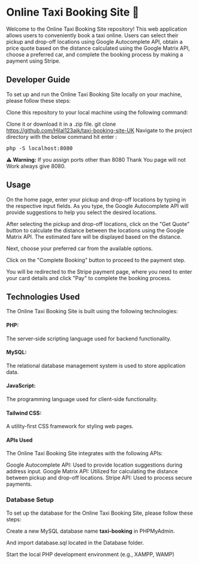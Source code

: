 # Online Taxi Booking Site 🚖
Welcome to the Online Taxi Booking Site repository! This web application allows users to conveniently book a taxi online. Users can select their pickup and drop-off locations using Google Autocomplete API, obtain a price quote based on the distance calculated using the Google Matrix API, choose a preferred car, and complete the booking process by making a payment using Stripe.

## Developer Guide

To set up and run the Online Taxi Booking Site locally on your machine, please follow these steps:

Clone this repository to your local machine using the following command:

Clone it or download it in a .zip file.
git clone https://github.com/Hilal123ajk/taxi-booking-site-UK
Navigate to the project directory with the below command hit enter :
<pre>
php -S localhost:8080
</pre>

**⚠️ Warning:** If you assign ports other than 8080 Thank You page will not Work always give 8080.


## Usage

On the home page, enter your pickup and drop-off locations by typing in the respective input fields. As you type, the Google Autocomplete API will provide suggestions to help you select the desired locations.

After selecting the pickup and drop-off locations, click on the "Get Quote" button to calculate the distance between the locations using the Google Matrix API. The estimated fare will be displayed based on the distance.

Next, choose your preferred car from the available options.

Click on the "Complete Booking" button to proceed to the payment step.

You will be redirected to the Stripe payment page, where you need to enter your card details and click "Pay" to complete the booking process.

## Technologies Used

The Online Taxi Booking Site is built using the following technologies:

#### PHP: 
The server-side scripting language used for backend functionality.
#### MySQL: 
The relational database management system is used to store application data.
#### JavaScript: 
The programming language used for client-side functionality.
#### Tailwind CSS: 
A utility-first CSS framework for styling web pages.
#### APIs Used
The Online Taxi Booking Site integrates with the following APIs:

Google Autocomplete API: Used to provide location suggestions during address input.
Google Matrix API: Utilized for calculating the distance between pickup and drop-off locations.
Stripe API: Used to process secure payments.

### Database Setup

To set up the database for the Online Taxi Booking Site, please follow these steps:

Create a new MySQL database name **taxi-booking** in PHPMyAdmin.

And import database.sql located in the Database folder.

Start the local PHP development environment (e.g., XAMPP, WAMP)